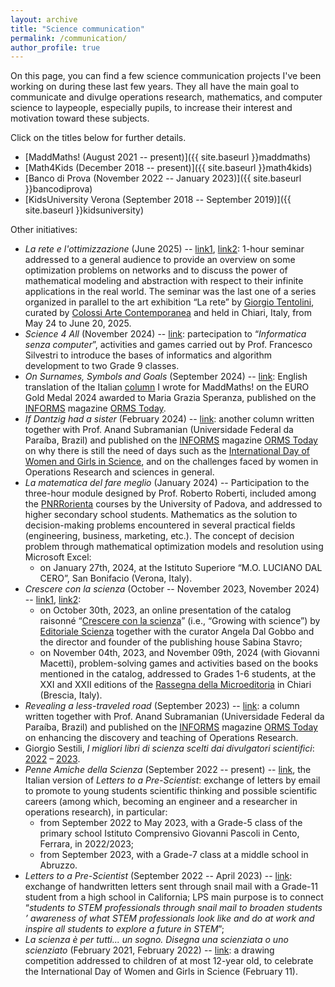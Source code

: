 ```yaml
---
layout: archive
title: "Science communication"
permalink: /communication/
author_profile: true
---
```


On this page, you can find a few science communication projects I've been working on during these last few years. They all have the main goal to communicate and divulge operations research, mathematics, and computer science to laypeople, especially pupils, to increase their interest and motivation toward these subjects.

Click on the titles below for further details.

- [MaddMaths! (August 2021 -- present)]({{ site.baseurl }}maddmaths)
- [Math4Kids (December 2018 -- present)]({{ site.baseurl }}math4kids)
- [Banco di Prova (November 2022 -- January 2023)]({{ site.baseurl }}bancodiprova)
- [KidsUniversity Verona (September 2018 -- September 2019)]({{ site.baseurl }}kidsuniversity)

Other initiatives:
- *La rete e l'ottimizzazione* (June 2025) -- [link1](https://drive.google.com/file/d/1GlIaQjIjRINjJx9eBGZxN-pm5qugxocc/view?usp=sharing), [link2](https://drive.google.com/file/d/1s7F6-_pZm2IinIZoOlfFdYf3cZ5nwX5B/view?fbclid=IwY2xjawLEWfZleHRuA2FlbQIxMABicmlkETBqZEtocjVoSUVLOW11QVpNAR4dEzSIglAGuLGT_OjZeQ8Cre0NN3nd2R8MN1Gd6t1ktp-iSrmamT63XMDZMA_aem_xtbmXAbxxsNs0Bx-Ps5DmA): 1-hour seminar addressed to a general audience to provide an overview on some optimization problems on networks and to discuss the power of mathematical modeling and abstraction with respect to their infinite applications in the real world. The seminar was the last one of a series organized in parallel to the art exhibition “La rete” by [Giorgio Tentolini](https://www.giorgiotentolini.com/la-rete/), curated by [Colossi Arte Contemporanea](https://www.colossiarte.it) and held in Chiari, Italy, from May 24 to June 20, 2025.
- *Science 4 All* (November 2024) -- [link](http://scuole.science4all.it/attivita/informatica-senza-computer/): partecipation to “*Informatica senza computer*”, activities and games carried out by Prof. Francesco Silvestri to introduce the bases of informatics and algorithm development to two Grade 9 classes.
- *On Surnames, Symbols and Goals* (September 2024) -- [link](https://pubsonline.informs.org/do/10.1287/orms.2024.03.05/full/): English translation of the Italian [column](https://maddmaths.simai.eu/comunicare/pari-opportunita/euro-gold-medal-2024-a-maria-grazia-speranza-di-cognomi-simboli-e-mete/) I wrote for MaddMaths! on the EURO Gold Medal 2024 awarded to Maria Grazia Speranza, published on the [INFORMS](https://www.informs.org) magazine [ORMS Today](https://pubsonline.informs.org/magazine/orms-today).
- *If Dantzig had a sister* (February 2024) -- [link](https://pubsonline.informs.org/do/10.1287/orms.2024.01.06/full/): another column written together with Prof. Anand Subramanian (Universidade Federal da Paraíba, Brazil) and published on the [INFORMS](https://www.informs.org) magazine [ORMS Today](https://pubsonline.informs.org/magazine/orms-today) on why there is still the need of days such as the [International Day of Women and Girls in Science](https://www.un.org/en/observances/women-and-girls-in-science-day), and on the challenges faced by women in Operations Research and sciences in general.
- *La matematica del fare meglio* (January 2024) -- Participation to the three-hour module designed by Prof. Roberto Roberti, included among the [PNRRorienta](https://pnrrorienta.unipd.it) courses by the University of Padova, and addressed to higher secondary school students. Mathematics as the solution to decision-making problems encountered in several practical fields
(engineering, business, marketing, etc.). The concept of decision problem through mathematical optimization models and resolution using Microsoft Excel:
  - on January 27th, 2024, at the Istituto Superiore “M.O. LUCIANO DAL CERO”, San Bonifacio (Verona, Italy).
- *Crescere con la scienza* (October -- November 2023, November 2024) -- [link1](https://opac.provincia.brescia.it/library/chiari/crescere-con-la-scienza/), [link2](https://maddmaths.simai.eu/divulgazione/letture-matematiche/crescere-con-la-scienza-sperimentando-con-la-lettura/):
  - on October 30th, 2023, an online presentation of the catalog raisonné “[Crescere con la scienza](https://www.editorialescienza.it/it/evento/-crescere-con-la-scienza--il-catalogo-ragionato-per-i-30-anni-di-editoriale-scienza.htm)” (i.e., “Growing with science”) by [Editoriale Scienza](https://www.editorialescienza.it/) together with the curator Angela Dal Gobbo and the director and founder of the publishing house Sabina Stavro;
  - on November 04th, 2023, and November 09th, 2024 (with Giovanni Macetti), problem-solving games and activities based on the books mentioned in the catalog, addressed to Grades 1-6 students, at the XXI and XXII editions of the [Rassegna della Microeditoria](https://www.microeditoria.it) in Chiari (Brescia, Italy).
- *Revealing a less-traveled road* (September 2023) -- [link](https://pubsonline.informs.org/do/10.1287/orms.2023.03.03/full/): a column written together with Prof. Anand Subramanian (Universidade Federal da Paraíba, Brazil) and published on the [INFORMS](https://www.informs.org) magazine [ORMS Today](https://pubsonline.informs.org/magazine/orms-today) on enhancing the discovery and teaching of Operations Research.
- Giorgio Sestili, *I migliori libri di scienza scelti dai divulgatori scientifici*: [2022](https://www.giorgiosestili.it/migliori-libri-divulgazione-scienza-2022/) – [2023](https://www.giorgiosestili.it/migliori-libri-divulgazione-scienza-2023/).
- *Penne Amiche della Scienza* (September 2022 -- present) -- [link](https://sites.google.com/view/penne-amiche-della-scienza), the Italian version of *Letters to a Pre-Scientist*: exchange of letters by email to promote to young students scientific thinking and possible scientific careers (among which, becoming an engineer and a researcher in operations research), in particular:
  - from September 2022 to May 2023, with a Grade-5 class of the primary school Istituto Comprensivo Giovanni Pascoli in Cento, Ferrara, in 2022/2023;
  - from September 2023, with a Grade-7 class at a middle school in Abruzzo.
- *Letters to a Pre-Scientist* (September 2022 -- April 2023) -- [link](https://prescientist.org): exchange of handwritten letters sent through snail mail with a Grade-11 student from a high school in California; LPS main purpose is to connect “*students to STEM professionals through snail mail to broaden students ’ awareness of what STEM professionals look like and do at work and inspire all students to explore a future in STEM*”;
- *La scienza è per tutti... un sogno. Disegna una scienziata o uno scienziato* (February 2021, February 2022) -- [link](https://opac.provincia.brescia.it/library/chiari/concorso-creativo-la-scienza-e-per-tutti/): a drawing competition addressed to children of at most 12-year old, to celebrate the International Day of Women and Girls in Science (February 11).
